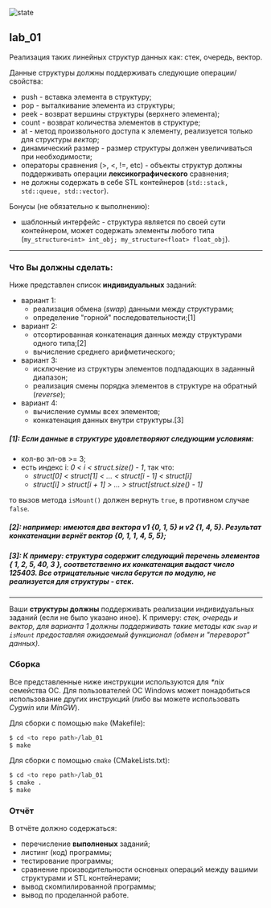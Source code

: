 ![state](https://github.com/michael2021-vlsu/ssw_lab_4sem/actions/workflows/c-cpp.yml/badge.svg)

## lab_01

Реализация таких линейных структур данных как: стек, очередь, вектор.

Данные структуры должны поддерживать следующие операции/свойства:

- push - вставка элемента в структуру;
- pop - выталкивание элемента из структуры;
- peek - возврат вершины структуры (верхнего элемента);
- count - возврат количества элементов в структуре;
- at - метод произвольного доступа к элементу, реализуется только для структуры *вектор*;
- динамический размер - размер структуры должен увеличиваться при необходимости;
- операторы сравнения (>, <, !=, etc) - объекты структур должны поддерживать операции **лексикографического** сравнения;
- не должны содержать в себе STL контейнеров (`std::stack, std::queue, std::vector`).

Бонусы (не обязательно к выполнению):

- шаблонный интерфейс - структура является по своей сути контейнером, может содержать элементы любого типа (`my_structure<int> int_obj; my_structure<float> float_obj`).

------------------------------

### Что Вы должны сделать:

Ниже представлен список **индивидуальных** заданий:

- вариант 1: 
  - реализация обмена (*swap*) данными между структурами; 
  - определение "горной" последовательности;[1]
- вариант 2: 
  - отсортированная конкатенация данных между структурами одного типа;[2]
  - вычисление среднего арифметического;
- вариант 3:  
  - исключение из структуры элементов подпадающих в заданный диапазон;
  - реализация смены порядка элементов в структуре на обратный (*reverse*);
- вариант 4:  
  - вычисление суммы всех элементов;
  - конкатенация данных внутри структуры.[3]

##### [1]: Если данные в структуре удовлетворяют следующим условиям:
- кол-во эл-ов >= 3;
- есть индекс i: *0 < i < struct.size() - 1*, так что:
	- *struct[0] < struct[1] < ... < struct[i - 1] < struct[i]*
	- *struct[i] > struct[i + 1] > ... > struct[struct.size() - 1]*

то вызов метода `isMount()` должен вернуть `true`, в противном случае `false`.

##### [2]: например: имеются два вектора v1 {0, 1, 5} и v2 {1, 4, 5}. Результат конкатенации вернёт вектор {0, 1, 1, 4, 5, 5};

##### [3]: К примеру: структура содержит следующий перечень элементов { 1, 2, 5, 40, 3 }, соответственно их конкатенация выдаст число 125403. Все отрицательные числа берутся по модулю, не реализуется для структуры - стек.

-----------------

Ваши **структуры должны** поддерживать реализации индивидуальных заданий (если не было указано иное). К примеру: *стек, очередь и вектор, для варианта 1 должны поддерживать такие методы как `swap` и `isMount` предоставляя ожидаемый функционал (обмен и "переворот" данных).* 

### Сборка

Все представленные ниже инструкции используются для _*nix_ семейства ОС.  Для пользователей ОС Windows может понадобиться использование других инструкций (либо вы можете использовать *Cygwin* или *MinGW*).

Для сборки с помощью `make` (Makefile):

```bash
$ cd <to repo path>/lab_01
$ make
```

Для сборки с помощью `cmake` (CMakeLists.txt):

```bash
$ cd <to repo path>/lab_01
$ cmake .
$ make
```

### Отчёт

В отчёте должно содержаться:

- перечисление **выполненых** заданий;
- листинг (код) программы;
- тестирование программы;
- сравнение производительности основных операций между вашими структурами и STL контейнерами;
- вывод скомпилированной программы;
- вывод по проделанной работе.